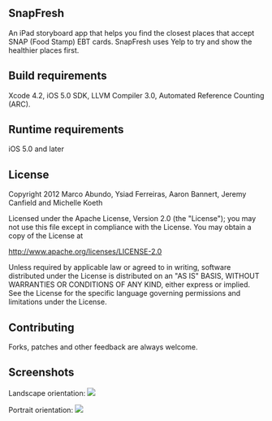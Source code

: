 ## SnapFresh
An iPad storyboard app that helps you find the closest places that accept SNAP (Food Stamp) EBT cards. SnapFresh uses Yelp to try and show the healthier places first.

## Build requirements
Xcode 4.2, iOS 5.0 SDK, LLVM Compiler 3.0, Automated Reference Counting (ARC).

## Runtime requirements
iOS 5.0 and later

## License

Copyright 2012 Marco Abundo, Ysiad Ferreiras, Aaron Bannert, Jeremy Canfield and Michelle Koeth

   Licensed under the Apache License, Version 2.0 (the "License");
   you may not use this file except in compliance with the License.
   You may obtain a copy of the License at

   http://www.apache.org/licenses/LICENSE-2.0

   Unless required by applicable law or agreed to in writing, software
   distributed under the License is distributed on an "AS IS" BASIS,
   WITHOUT WARRANTIES OR CONDITIONS OF ANY KIND, either express or implied.
   See the License for the specific language governing permissions and
   limitations under the License.

## Contributing
Forks, patches and other feedback are always welcome.

## Screenshots

Landscape orientation:
![](https://github.com/ysiadf/AllIncomeFoods/raw/master/iOS/Screenshots/screenshot_landscape.png)

Portrait orientation:
![](https://github.com/ysiadf/AllIncomeFoods/raw/master/iOS/Screenshots/screenshot_portrait.png)
